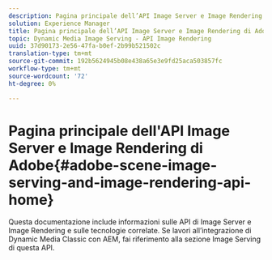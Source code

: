 ```yaml
---
description: Pagina principale dell’API Image Server e Image Rendering di Adobe Dynamic Media
solution: Experience Manager
title: Pagina principale dell’API Image Server e Image Rendering di Adobe Dynamic Media
topic: Dynamic Media Image Serving - API Image Rendering
uuid: 37d90173-2e56-47fa-b0ef-2b99b521502c
translation-type: tm+mt
source-git-commit: 192b5624945b08e438a65e3e9fd25aca503857fc
workflow-type: tm+mt
source-wordcount: '72'
ht-degree: 0%

---
```



# Pagina principale dell&#39;API Image Server e Image Rendering di Adobe{#adobe-scene-image-serving-and-image-rendering-api-home}

Questa documentazione include informazioni sulle API di Image Server e Image Rendering e sulle tecnologie correlate. Se lavori all’integrazione di Dynamic Media Classic con AEM, fai riferimento alla sezione Image Serving di questa API.